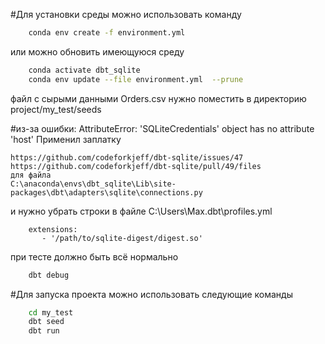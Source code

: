 #Для установки среды можно использовать команду
```bash
    conda env create -f environment.yml
```
или можно обновить имеющуюся среду
```bash
    conda activate dbt_sqlite
    conda env update --file environment.yml  --prune
```

файл с сырыми данными Orders.csv нужно поместить в директорию project/my_test/seeds

#из-за ошибки: AttributeError: 'SQLiteCredentials' object has no attribute 'host'
Применил заплатку 
```
https://github.com/codeforkjeff/dbt-sqlite/issues/47
https://github.com/codeforkjeff/dbt-sqlite/pull/49/files
для файла 
C:\anaconda\envs\dbt_sqlite\Lib\site-packages\dbt\adapters\sqlite\connections.py
```

и нужно убрать строки в файле C:\Users\Max\.dbt\profiles.yml
```text
    extensions:
       - '/path/to/sqlite-digest/digest.so'
```

при тесте должно быть всё нормально 
```bash
    dbt debug
```

#Для запуска проекта можно использовать следующие команды
```bash
    cd my_test
    dbt seed
    dbt run
```


